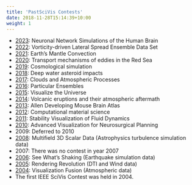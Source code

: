 ```yaml
---
title: 'PastSciVis Contests'
date: 2018-11-28T15:14:39+10:00
weight: 1
---
```

* [2023](https://sciviscontest2024.github.io/): Neuronal Network Simulations of the Human Brain
* [2022](https://www.lanl.gov/projects/sciviscontest2022/index.html): Vorticity-driven Lateral Spread Ensemble Data Set
* [2021](https://scivis2021.netlify.app/): Earth’s Mantle Convection
* [2020](https://kaust-vislab.github.io/SciVis2020/index.html): Transport mechanisms of eddies in the Red Sea
* [2019](https://press3.mcs.anl.gov/2019-scivis-contest): Cosmological simulation
* [2018](http://sciviscontest.ieeevis.org/2018): Deep water asteroid impacts
* [2017](http://sciviscontest.ieeevis.org/2017): Clouds and Atmospheric Processes
* [2016](http://sciviscontest.ieeevis.org/2016): Particular Ensembles
* [2015](http://sciviscontest.ieeevis.org/2015): Visualize the Universe
* [2014](http://sciviscontest.ieeevis.org/2014): Volcanic eruptions and their atmospheric aftermath
* [2013](http://sciviscontest.ieeevis.org/2013): Allen Developing Mouse Brain Atlas
* [2012](http://sciviscontest.ieeevis.org/2012): Computational material science
* [2011](http://sciviscontest.ieeevis.org/2011): Stability Visualization of Fluid Dynamics
* [2010](http://sciviscontest.ieeevis.org/2010): Advanced Visualization for Neurosurgical Planning
* 2009: Deferred to 2010
* [2008](http://sciviscontest.ieeevis.org/2008): Multifield 3D Scalar Data (Astrophysics turbulence simulation data)
* 2007: There was no contest in year 2007
* [2006](http://sciviscontest.ieeevis.org/2006): See What’s Shaking (Earthquake simulation data)
* [2005](http://sciviscontest.ieeevis.org/2005): Rendering Revolution (DTI and Wind data)
* [2004](http://sciviscontest.ieeevis.org/2004): Visualization Fusion (Atmospheric data)
* The first IEEE SciVis Contest was held in 2004.
